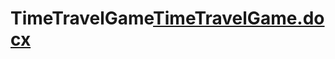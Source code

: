 # TimeTravelGame[TimeTravelGame.docx](https://github.com/Stroby241/TimeTravelGame/files/9331966/TimeTravelGame.docx)

